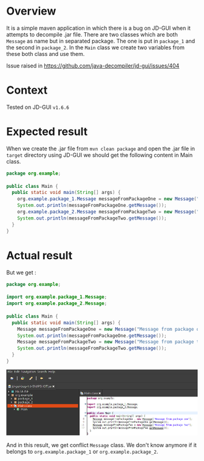 # Overview

It is a simple maven application in which there is a bug on JD-GUI when it attempts to decompile .jar file.
There are two classes which are both `Message` as name but in separated package. The one is put in `package_1` and the second in `package_2`.
In the `Main` class we create two variables from these both class and use them.

Issue raised in https://github.com/java-decompiler/jd-gui/issues/404

# Context

Tested on JD-GUI `v1.6.6`

# Expected result

When we create the .jar file from `mvn clean package` and open the .jar file in `target` directory using JD-GUI we should get the following content in Main class.

```java
package org.example;

public class Main {
  public static void main(String[] args) {
    org.example.package_1.Message messageFromPackageOne = new Message("Message from package one");
    System.out.println(messageFromPackageOne.getMessage());
    org.example.package_2.Message messageFromPackageTwo = new Message("Message from package two");
    System.out.println(messageFromPackageTwo.getMessage());
  }
}
```

# Actual result

But we get :

```java
package org.example;

import org.example.package_1.Message;
import org.example.package_2.Message;

public class Main {
  public static void main(String[] args) {
    Message messageFromPackageOne = new Message("Message from package one");
    System.out.println(messageFromPackageOne.getMessage());
    Message messageFromPackageTwo = new Message("Message from package two");
    System.out.println(messageFromPackageTwo.getMessage());
  }
}
```

![Bug](img/bug.png)

And in this result, we get conflict `Message` class. We don't know anymore if it belongs to `org.example.package_1` or `org.example.package_2`.